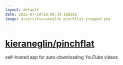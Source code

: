 ```yaml
---
layout: default
date: 2025-07-19T18:09:34.168582
image: assets/kieraneglin_pinchflat_cropped.png
---
```


# [kieraneglin/pinchflat](https://github.com/kieraneglin/pinchflat)

self-hosted app for auto-downloading YouTube videos
